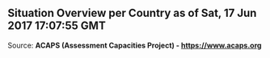 ## Situation Overview per Country as of Sat, 17 Jun 2017 17:07:55 GMT

Source: **ACAPS (Assessment Capacities Project) - https://www.acaps.org**